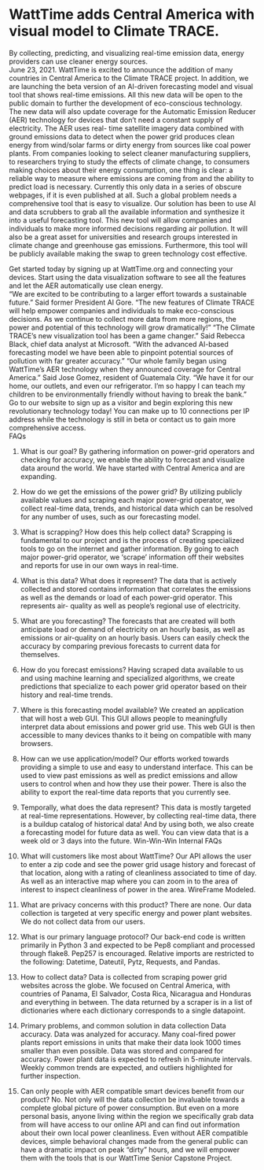 # WattTime adds Central America with visual model to Climate TRACE. 
By collecting, predicting, and visualizing real-time emission data, energy 
providers can use cleaner energy sources.  
June 23, 2021. WattTime is excited to announce the addition of many countries in Central 
America to the Climate TRACE project. In addition, we are launching the beta version of an 
AI-driven forecasting model and visual tool that shows real-time emissions. All this new data 
will be open to the public domain to further the development of eco-conscious technology. 
The new data will also update coverage for the Automatic Emission Reducer (AER) 
technology for devices that don’t need a constant supply of electricity. The AER uses real-
time satellite imagery data combined with ground emissions data to detect when the power 
grid produces clean energy from wind/solar farms or dirty energy from sources like coal 
power plants. 
From companies looking to select cleaner manufacturing suppliers, to researchers trying to 
study the effects of climate change, to consumers making choices about their energy 
consumption, one thing is clear: a reliable way to measure where emissions are coming 
from and the ability to predict load is necessary. Currently this only data in a series of 
obscure webpages, if it is even published at all. Such a global problem needs a 
comprehensive tool that is easy to visualize. 
Our solution has been to use AI and data scrubbers to grab all the available information and 
synthesize it into a useful forecasting tool. This new tool will allow companies and 
individuals to make more informed decisions regarding air pollution. It will also be a great 
asset for universities and research groups interested in climate change and greenhouse gas 
emissions. Furthermore, this tool will be publicly available making the swap to green 
technology cost effective. 
   
 
   
 
Get started today by signing up at WattTime.org and connecting your devices. Start using 
the data visualization software to see all the features and let the AER automatically use 
clean energy.  
“We are excited to be contributing to a larger effort towards a sustainable future.” Said 
former President Al Gore. “The new features of Climate TRACE will help empower 
companies and individuals to make eco-conscious decisions. As we continue to collect more 
data from more regions, the power and potential of this technology will grow dramatically!” 
“The Climate TRACE’s new visualization tool has been a game changer.” Said Rebecca Black, 
chief data analyst at Microsoft. “With the advanced AI-based forecasting model we have 
been able to pinpoint potential sources of pollution with far greater accuracy.” 
“Our whole family began using WattTime’s AER technology when they announced coverage 
for Central America.” Said Jose Gomez, resident of Guatemala City. “We have it for our 
home, our outlets, and even our refrigerator. I’m so happy I can teach my children to be 
environmentally friendly without having to break the bank.” 
Go to our website to sign up as a visitor and begin exploring this new revolutionary 
technology today! You can make up to 10 connections per IP address while the technology 
is still in beta or contact us to gain more comprehensive access.  
FAQs 
1. What is our goal? 
By gathering information on power-grid operators and checking for accuracy, we enable the 
ability to forecast and visualize data around the world. We have started with Central 
America and are expanding.  
  
   
 
   
 
2. How do we get the emissions of the power grid? 
By utilizing publicly available values and scraping each major power-grid operator, we 
collect real-time data, trends, and historical data which can be resolved for any number of 
uses, such as our forecasting model.  
3. What is scrapping? How does this help collect data? 
Scrapping is fundamental to our project and is the process of creating specialized tools to go 
on the internet and gather information. By going to each major power-grid operator, we 
‘scrape’ information off their websites and reports for use in our own ways in real-time. 
4. What is this data? What does it represent? 
The data that is actively collected and stored contains information that correlates the 
emissions as well as the demands or load of each power-grid operator. This represents air-
quality as well as people’s regional use of electricity. 
5. What are you forecasting? 
The forecasts that are created will both anticipate load or demand of electricity on an 
hourly basis, as well as emissions or air-quality on an hourly basis. Users can easily check the 
accuracy by comparing previous forecasts to current data for themselves.  
6. How do you forecast emissions? 
Having scraped data available to us and using machine learning and specialized algorithms, 
we create predictions that specialize to each power grid operator based on their history and 
real-time trends. 
  
   
 
   
 
7. Where is this forecasting model available? 
We created an application that will host a web GUI. This GUI allows people to meaningfully 
interpret data about emissions and power grid use. This web GUI is then accessible to many 
devices thanks to it being on compatible with many browsers. 
8. How can we use application/model? 
Our efforts worked towards providing a simple to use and easy to understand interface. This 
can be used to view past emissions as well as predict emissions and allow users to control 
when and how they use their power. There is also the ability to export the real-time data 
reports that you currently see.  
9. Temporally, what does the data represent? 
This data is mostly targeted at real-time representations. However, by collecting real-time 
data, there is a buildup catalog of historical data! And by using both, we also create a 
forecasting model for future data as well. You can view data that is a week old or 3 days into 
the future. Win-Win-Win 
Internal FAQs 
1. What will customers like most about WattTime? 
Our API allows the user to enter a zip code and see the power grid usage history and 
forecast of that location, along with a rating of cleanliness associated to time of day. As well 
as an interactive map where you can zoom in to the area of interest to inspect cleanliness of 
power in the area. WireFrame Modeled. 
2. What are privacy concerns with this product? 
There are none. Our data collection is targeted at very specific energy and power plant 
websites. We do not collect data from our users. 
   
 
   
 
3. What is our primary language protocol? 
Our back-end code is written primarily in Python 3 and expected to be Pep8 compliant and 
processed through flake8. Pep257 is encouraged. Relative imports are restricted to the 
following: Datetime, Dateutil, Pytz, Requests, and Pandas. 
4. How to collect data? 
Data is collected from scraping power grid websites across the globe. We focused on 
Central America, with countries of Panama, El Salvador, Costa Rica, Nicaragua and Honduras 
and everything in between.  The data returned by a scraper is in a list of dictionaries where 
each dictionary corresponds to a single datapoint. 
5. Primary problems, and common solution in data collection 
Data accuracy. Data was analyzed for accuracy. Many coal-fired power plants report 
emissions in units that make their data look 1000 times smaller than even possible. Data 
was stored and compared for accuracy. Power plant data is expected to refresh in 5-minute 
intervals. Weekly common trends are expected, and outliers highlighted for further 
inspection. 
6. Can only people with AER compatible smart devices benefit from our product? 
No. Not only will the data collection be invaluable towards a complete global picture of 
power consumption. But even on a more personal basis, anyone living within the region we 
specifically grab data from will have access to our online API and can find out information 
about their own local power cleanliness. Even without AER compatible devices, simple 
behavioral changes made from the general public can have a dramatic impact on peak 
“dirty” hours, and we will empower them with the tools that is our WattTime Senior 
Capstone Project.